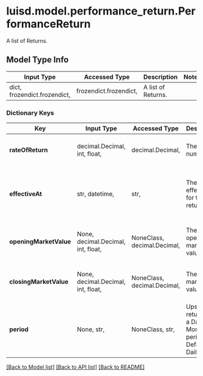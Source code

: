 # luisd.model.performance_return.PerformanceReturn

A list of Returns.

## Model Type Info
Input Type | Accessed Type | Description | Notes
------------ | ------------- | ------------- | -------------
dict, frozendict.frozendict,  | frozendict.frozendict,  | A list of Returns. | 

### Dictionary Keys
Key | Input Type | Accessed Type | Description | Notes
------------ | ------------- | ------------- | ------------- | -------------
**rateOfReturn** | decimal.Decimal, int, float,  | decimal.Decimal,  | The return number. | value must be a 64 bit float
**effectiveAt** | str, datetime,  | str,  | The effectiveAt for the return. | value must conform to RFC-3339 date-time
**openingMarketValue** | None, decimal.Decimal, int, float,  | NoneClass, decimal.Decimal,  | The opening market value. | [optional] value must be a 64 bit float
**closingMarketValue** | None, decimal.Decimal, int, float,  | NoneClass, decimal.Decimal,  | The closing market value. | [optional] value must be a 64 bit float
**period** | None, str,  | NoneClass, str,  | Upsert the returns on a Daily or Monthly period. Defaults to Daily. | [optional] 

[[Back to Model list]](../../README.md#documentation-for-models) [[Back to API list]](../../README.md#documentation-for-api-endpoints) [[Back to README]](../../README.md)

